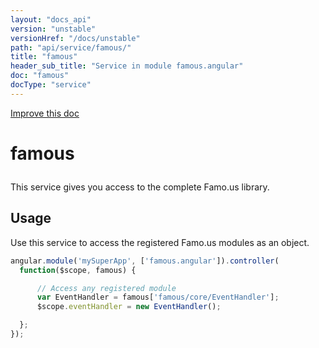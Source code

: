 ```yaml
---
layout: "docs_api"
version: "unstable"
versionHref: "/docs/unstable"
path: "api/service/famous/"
title: "famous"
header_sub_title: "Service in module famous.angular"
doc: "famous"
docType: "service"
---
```


<div class="improve-docs">
  <a href='https://github.com/FamousInternal/famous-angular/edit/master/dist/scripts/famous.angular.js#L1447'>
    Improve this doc
  </a>
</div>




<h1 class="api-title">

  famous



</h1>





This service gives you access to the complete Famo.us library.









## Usage
Use this service to access the registered Famo.us modules as an object.

```js
angular.module('mySuperApp', ['famous.angular']).controller(
  function($scope, famous) {

      // Access any registered module
      var EventHandler = famous['famous/core/EventHandler'];
      $scope.eventHandler = new EventHandler();

  };
});
```


  

  
  
  






